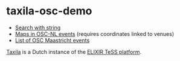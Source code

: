 # taxila-osc-demo

* [Search with string](search.md)
* [Maps in OSC-NL events](osc-nl.md) (requires coordinates linked to venues)
* [List of OSC Maastricht events](osc-m.md)

[Taxila](https://taxila.nl/) is a Dutch instance of the [ELIXIR TeSS platform](https://github.com/ElixirTeSS).
